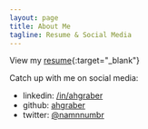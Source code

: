 ```yaml
---
layout: page
title: About Me
tagline: Resume & Social Media
---
```


View my [resume](resume){:target="_blank"}  

Catch up with me on social media:
* linkedin: [/in/ahgraber](https://linkedin.com/in/ahgraber)
* github: [ahgraber](https://github.com/ahgraber)
* twitter: [@namnnumbr](https://twitter.com/namnnumbr)
